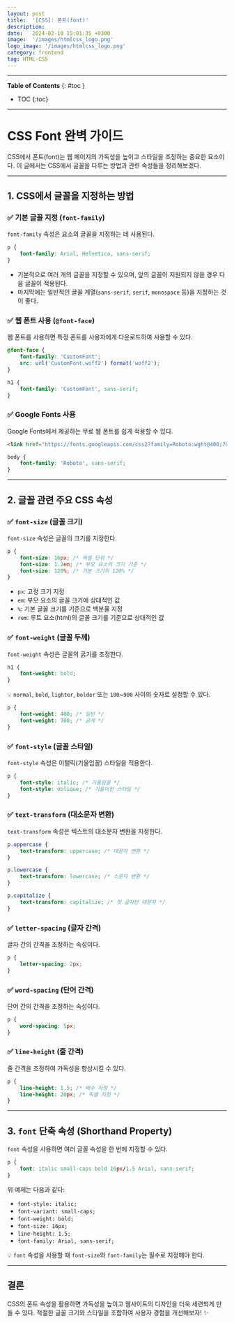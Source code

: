 ```yaml
---
layout: post
title:  '[CSS]: 폰트(font)'
description: 
date:   2024-02-10 15:01:35 +0300
image:  '/images/htmlcss_logo.png'
logo_image: '/images/htmlcss_logo.png'
category: frontend
tag: HTML-CSS
---
```


---
**Table of Contents**
{: #toc }
*  TOC
{:toc}

---

# CSS Font 완벽 가이드

CSS에서 폰트(font)는 웹 페이지의 가독성을 높이고 스타일을 조정하는 중요한 요소이다. 이 글에서는 CSS에서 글꼴을 다루는 방법과 관련 속성들을 정리해보겠다.

---

## 1. CSS에서 글꼴을 지정하는 방법

### ✅ 기본 글꼴 지정 (`font-family`)
`font-family` 속성은 요소의 글꼴을 지정하는 데 사용된다.
```css
p {
    font-family: Arial, Helvetica, sans-serif;
}
```
- 기본적으로 여러 개의 글꼴을 지정할 수 있으며, 앞의 글꼴이 지원되지 않을 경우 다음 글꼴이 적용된다.
- 마지막에는 일반적인 글꼴 계열(`sans-serif`, `serif`, `monospace` 등)을 지정하는 것이 좋다.

### ✅ 웹 폰트 사용 (`@font-face`)
웹 폰트를 사용하면 특정 폰트를 사용자에게 다운로드하여 사용할 수 있다.
```css
@font-face {
    font-family: 'CustomFont';
    src: url('CustomFont.woff2') format('woff2');
}

h1 {
    font-family: 'CustomFont', sans-serif;
}
```

### ✅ Google Fonts 사용
Google Fonts에서 제공하는 무료 웹 폰트를 쉽게 적용할 수 있다.
```html
<link href="https://fonts.googleapis.com/css2?family=Roboto:wght@400;700&display=swap" rel="stylesheet">
```
```css
body {
    font-family: 'Roboto', sans-serif;
}
```

---

## 2. 글꼴 관련 주요 CSS 속성

### ✅ `font-size` (글꼴 크기)
`font-size` 속성은 글꼴의 크기를 지정한다.
```css
p {
    font-size: 16px; /* 픽셀 단위 */
    font-size: 1.2em; /* 부모 요소의 크기 기준 */
    font-size: 120%; /* 기본 크기의 120% */
}
```
- `px`: 고정 크기 지정
- `em`: 부모 요소의 글꼴 크기에 상대적인 값
- `%`: 기본 글꼴 크기를 기준으로 백분율 지정
- `rem`: 루트 요소(html)의 글꼴 크기를 기준으로 상대적인 값

### ✅ `font-weight` (글꼴 두께)
`font-weight` 속성은 글꼴의 굵기를 조정한다.
```css
h1 {
    font-weight: bold;
}
```
💡 `normal`, `bold`, `lighter`, `bolder` 또는 `100`~`900` 사이의 숫자로 설정할 수 있다.
```css
p {
    font-weight: 400; /* 일반 */
    font-weight: 700; /* 굵게 */
}
```

### ✅ `font-style` (글꼴 스타일)
`font-style` 속성은 이탤릭(기울임꼴) 스타일을 적용한다.
```css
p {
    font-style: italic; /* 기울임꼴 */
    font-style: oblique; /* 기울어진 스타일 */
}
```

### ✅ `text-transform` (대소문자 변환)
`text-transform` 속성은 텍스트의 대소문자 변환을 지정한다.
```css
p.uppercase {
    text-transform: uppercase; /* 대문자 변환 */
}

p.lowercase {
    text-transform: lowercase; /* 소문자 변환 */
}

p.capitalize {
    text-transform: capitalize; /* 첫 글자만 대문자 */
}
```

### ✅ `letter-spacing` (글자 간격)
글자 간의 간격을 조정하는 속성이다.
```css
p {
    letter-spacing: 2px;
}
```

### ✅ `word-spacing` (단어 간격)
단어 간의 간격을 조정하는 속성이다.
```css
p {
    word-spacing: 5px;
}
```

### ✅ `line-height` (줄 간격)
줄 간격을 조정하여 가독성을 향상시킬 수 있다.
```css
p {
    line-height: 1.5; /* 배수 지정 */
    line-height: 20px; /* 픽셀 지정 */
}
```

---

## 3. `font` 단축 속성 (Shorthand Property)
`font` 속성을 사용하면 여러 글꼴 속성을 한 번에 지정할 수 있다.
```css
p {
    font: italic small-caps bold 16px/1.5 Arial, sans-serif;
}
```
위 예제는 다음과 같다:
- `font-style: italic;`
- `font-variant: small-caps;`
- `font-weight: bold;`
- `font-size: 16px;`
- `line-height: 1.5;`
- `font-family: Arial, sans-serif;`

💡 `font` 속성을 사용할 때 `font-size`와 `font-family`는 필수로 지정해야 한다.

---

## 결론
CSS의 폰트 속성을 활용하면 가독성을 높이고 웹사이트의 디자인을 더욱 세련되게 만들 수 있다. 적절한 글꼴 크기와 스타일을 조합하여 사용자 경험을 개선해보자! ✨

